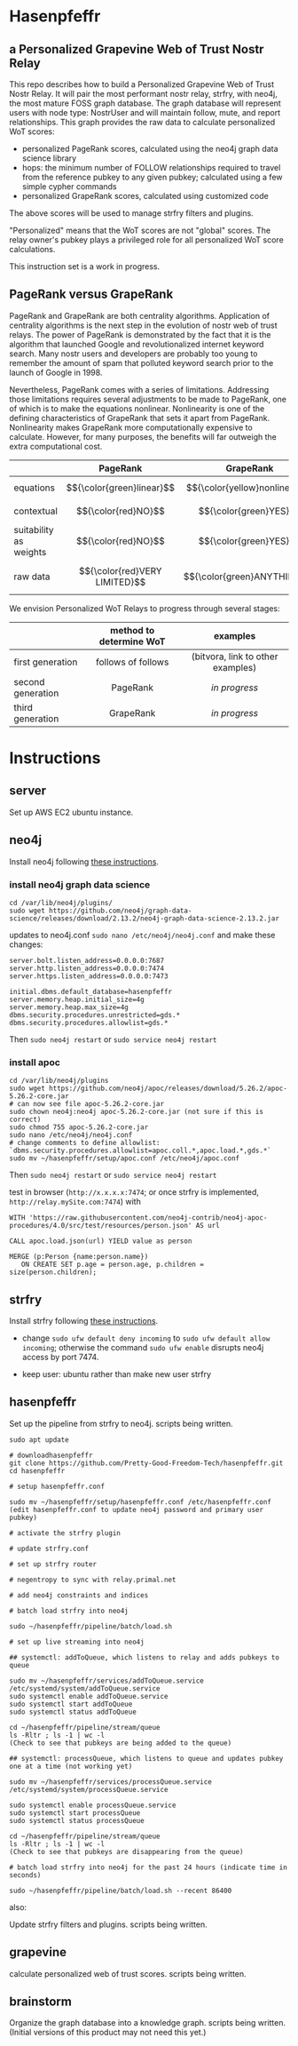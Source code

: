 Hasenpfeffr 
=====
a Personalized Grapevine Web of Trust Nostr Relay
-----

This repo describes how to build a Personalized Grapevine Web of Trust Nostr Relay. It will pair the most performant nostr relay, strfry, with neo4j, the most mature FOSS graph database. The graph database will represent users with node type: NostrUser and will maintain follow, mute, and report relationships. This graph provides the raw data to calculate personalized WoT scores:
- personalized PageRank scores, calculated using the neo4j graph data science library
- hops: the minimum number of FOLLOW relationships required to travel from the reference pubkey to any given pubkey; calculated using a few simple cypher commands
- personalized GrapeRank scores, calculated using customized code

The above scores will be used to manage strfry filters and plugins.

"Personalized" means that the WoT scores are not "global" scores. The relay owner's pubkey plays a privileged role for all personalized WoT score calculations. 

This instruction set is a work in progress.

## PageRank versus GrapeRank

PageRank and GrapeRank are both centrality algorithms. Application of centrality algorithms is the next step in the evolution of nostr web of trust relays. The power of PageRank is demonstrated by the fact that it is the algorithm that launched Google and revolutionalized internet keyword search. Many nostr users and developers are probably too young to remember the amount of spam that polluted keyword search prior to the launch of Google in 1998.

Nevertheless, PageRank comes with a series of limitations. Addressing those limitations requires several adjustments to be made to PageRank, one of which is to make the equations nonlinear. Nonlinearity is one of the defining characteristics of GrapeRank that sets it apart from PageRank. Nonlinearity makes GrapeRank more computationally expensive to calculate. However, for many purposes, the benefits will far outweigh the extra computational cost.

|             | PageRank | GrapeRank |
| :---------------- | :------: | :----: |
| equations        |   $${\color{green}linear}$$   | $${\color{yellow}nonlinear}$$ |
| contextual         |   $${\color{red}NO}$$   | $${\color{green}YES}$$ |
| suitability as weights    |  $${\color{red}NO}$$   | $${\color{green}YES}$$ |
| raw data |  $${\color{red}VERY LIMITED}$$    | $${\color{green}ANYTHING}$$ |

We envision Personalized WoT Relays to progress through several stages:

|             | method to determine WoT | examples |
| :---------------- | :------: | :----: |
| first generation        |   follows of follows | (bitvora, link to other examples) |
| second generation         |   PageRank  | *in progress* |
| third generation  |  GrapeRank  | *in progress* |

# Instructions

## server

Set up AWS EC2 ubuntu instance.

## neo4j

Install neo4j following [these instructions](https://neo4j.com/docs/operations-manual/current/installation/linux/debian/#debian-installation).

### install neo4j graph data science

```
cd /var/lib/neo4j/plugins/
sudo wget https://github.com/neo4j/graph-data-science/releases/download/2.13.2/neo4j-graph-data-science-2.13.2.jar
```

updates to neo4j.conf `sudo nano /etc/neo4j/neo4j.conf` and make these changes:

```
server.bolt.listen_address=0.0.0.0:7687
server.http.listen_address=0.0.0.0:7474
server.https.listen_address=0.0.0.0:7473

initial.dbms.default_database=hasenpfeffr
server.memory.heap.initial_size=4g
server.memory.heap.max_size=4g
dbms.security.procedures.unrestricted=gds.*
dbms.security.procedures.allowlist=gds.*
```

Then `sudo neo4j restart` or `sudo service neo4j restart`

### install apoc

```
cd /var/lib/neo4j/plugins
sudo wget https://github.com/neo4j/apoc/releases/download/5.26.2/apoc-5.26.2-core.jar
# can now see file apoc-5.26.2-core.jar
sudo chown neo4j:neo4j apoc-5.26.2-core.jar (not sure if this is correct)
sudo chmod 755 apoc-5.26.2-core.jar
sudo nano /etc/neo4j/neo4j.conf
# change comments to define allowlist: `dbms.security.procedures.allowlist=apoc.coll.*,apoc.load.*,gds.*`
sudo mv ~/hasenpfeffr/setup/apoc.conf /etc/neo4j/apoc.conf
```

Then `sudo neo4j restart` or `sudo service neo4j restart`

test in browser (`http://x.x.x.x:7474`; or once strfry is implemented, `http://relay.mySite.com:7474`) with 

```
WITH 'https://raw.githubusercontent.com/neo4j-contrib/neo4j-apoc-procedures/4.0/src/test/resources/person.json' AS url

CALL apoc.load.json(url) YIELD value as person

MERGE (p:Person {name:person.name})
   ON CREATE SET p.age = person.age, p.children = size(person.children);
```

## strfry

Install strfry following [these instructions](https://github.com/hoytech/strfry/blob/master/docs/DEPLOYMENT.md).

* change `sudo ufw default deny incoming` to `sudo ufw default allow incoming`; otherwise the command `sudo ufw enable` disrupts neo4j access by port 7474.

* keep user: ubuntu rather than make new user strfry
 
## hasenpfeffr

Set up the pipeline from strfry to neo4j. scripts being written.

```
sudo apt update

# downloadhasenpfeffr
git clone https://github.com/Pretty-Good-Freedom-Tech/hasenpfeffr.git
cd hasenpfeffr

# setup hasenpfeffr.conf

sudo mv ~/hasenpfeffr/setup/hasenpfeffr.conf /etc/hasenpfeffr.conf
(edit hasenpfeffr.conf to update neo4j password and primary user pubkey)

# activate the strfry plugin

# update strfry.conf

# set up strfry router

# negentropy to sync with relay.primal.net

# add neo4j constraints and indices

# batch load strfry into neo4j

sudo ~/hasenpfeffr/pipeline/batch/load.sh

# set up live streaming into neo4j

## systemctl: addToQueue, which listens to relay and adds pubkeys to queue

sudo mv ~/hasenpfeffr/services/addToQueue.service /etc/systemd/system/addToQueue.service
sudo systemctl enable addToQueue.service
sudo systemctl start addToQueue
sudo systemctl status addToQueue

cd ~/hasenpfeffr/pipeline/stream/queue
ls -Rltr ; ls -1 | wc -l
(Check to see that pubkeys are being added to the queue)

## systemctl: processQueue, which listens to queue and updates pubkey one at a time (not working yet)

sudo mv ~/hasenpfeffr/services/processQueue.service /etc/systemd/system/processQueue.service

sudo systemctl enable processQueue.service
sudo systemctl start processQueue
sudo systemctl status processQueue

cd ~/hasenpfeffr/pipeline/stream/queue
ls -Rltr ; ls -1 | wc -l
(Check to see that pubkeys are disappearing from the queue)

# batch load strfry into neo4j for the past 24 hours (indicate time in seconds)

sudo ~/hasenpfeffr/pipeline/batch/load.sh --recent 86400

```

also:

Update strfry filters and plugins. scripts being written.

## grapevine

calculate personalized web of trust scores. scripts being written.

## brainstorm

Organize the graph database into a knowledge graph. scripts being written. (Initial versions of this product may not need this yet.)

